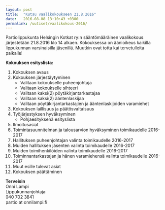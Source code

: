 ```yaml
---
layout: post
title:  "Kutsu vaalikokoukseen 21.8.2016"
date:   2016-08-08 13:10:43 +0300
permalink: /uutiset/vaalikokous-2016/ 
---
```

Partiolippukunta Helsingin Kotkat ry:n sääntömääräinen vaalikokous järjestetään 21.8.2016 klo 14 alkaen. Kokouksessa on äänioikeus kaikilla lippukunnan varsinaisilla jäsenillä. Muutkin ovat totta kai tervetulleita paikalle!

 
**Kokouksen esityslista:**

1. Kokouksen avaus
2. Kokouksen järjestäytyminen
   * Valitaan kokoukselle puheenjohtaja
   * Valitaan kokoukselle sihteeri
   * Valitaan kaksi(2) pöytäkirjantarkastajaa
   * Valitaan kaksi(2) ääntenlaskijaa
   * Valitaan pöytäkirjantarkastajien ja ääntenlaskijoiden varamiehet
3. Kokouksen laillisuus ja päätösvaltaisuus
4. Työjärjestyksen hyväksyminen
   * Pohjaesityksenä esityslista
5. Ilmoitusasiat
6. Toimintasuunnitelman ja talousarvion hyväksyminen toimikaudelle 2016-2017
7. Hallituksen puheenjohtajan valinta toimikaudelle 2016-2017
8. Muiden hallituksen jäsenten valinta toimikaudelle 2016-2017
9. Muiden toimihenkilöiden valinta toimikaudelle 2016-2017
10. Toiminnantarkastajan ja hänen varamiehensä valinta toimikaudelle 2016-2017
11. Muut esille tulevat asiat
12. Kokouksen päättäminen

 
**Terveisin**  
Onni Lampi  
Lippukunnanjohtaja  
040 702 3841  
partio at onnilampi.fi


